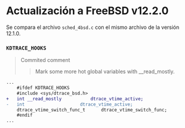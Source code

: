 # Actualización a FreeBSD v12.2.0

Se compara el archivo `sched_4bsd.c` con el mismo archivo de la versión 12.1.0.

### `KDTRACE_HOOKS`

> Commited comment
>
> > Mark some more hot global variables with \_\_read_mostly.

```diff
...
    #ifdef KDTRACE_HOOKS
    #include <sys/dtrace_bsd.h>
+   int __read_mostly		    dtrace_vtime_active;
-   int 		            dtrace_vtime_active;
    dtrace_vtime_switch_func_t      dtrace_vtime_switch_func;
    #endif
...
```

